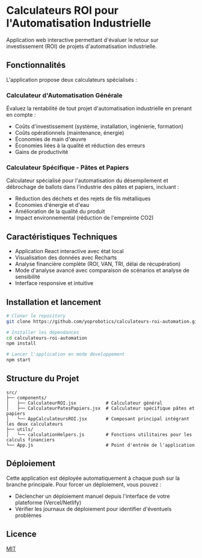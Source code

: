 # Calculateurs ROI pour l'Automatisation Industrielle

Application web interactive permettant d'évaluer le retour sur investissement (ROI) de projets d'automatisation industrielle.

## Fonctionnalités

L'application propose deux calculateurs spécialisés :

### Calculateur d'Automatisation Générale
Évaluez la rentabilité de tout projet d'automatisation industrielle en prenant en compte :
- Coûts d'investissement (système, installation, ingénierie, formation)
- Coûts opérationnels (maintenance, énergie)
- Économies de main d'œuvre
- Économies liées à la qualité et réduction des erreurs
- Gains de productivité

### Calculateur Spécifique - Pâtes et Papiers
Calculateur spécialisé pour l'automatisation du désempilement et débrochage de ballots dans l'industrie des pâtes et papiers, incluant :
- Réduction des déchets et des rejets de fils métalliques
- Économies d'énergie et d'eau
- Amélioration de la qualité du produit
- Impact environnemental (réduction de l'empreinte CO2)

## Caractéristiques Techniques

- Application React interactive avec état local
- Visualisation des données avec Recharts
- Analyse financière complète (ROI, VAN, TRI, délai de récupération)
- Mode d'analyse avancé avec comparaison de scénarios et analyse de sensibilité
- Interface responsive et intuitive

## Installation et lancement

```bash
# Cloner le repository
git clone https://github.com/yoprobotics/calculateurs-roi-automation.git

# Installer les dépendances
cd calculateurs-roi-automation
npm install

# Lancer l'application en mode développement
npm start
```

## Structure du Projet

```
src/
├── components/
│   ├── CalculateurROI.jsx           # Calculateur général
│   ├── CalculateurPatesPapiers.jsx  # Calculateur spécifique pâtes et papiers
│   └── AppCalculateursROI.jsx       # Composant principal intégrant les deux calculateurs
├── utils/
│   └── calculationHelpers.js        # Fonctions utilitaires pour les calculs financiers
└── App.js                           # Point d'entrée de l'application
```

## Déploiement

Cette application est déployée automatiquement à chaque push sur la branche principale. Pour forcer un déploiement, vous pouvez :
- Déclencher un déploiement manuel depuis l'interface de votre plateforme (Vercel/Netlify)
- Vérifier les journaux de déploiement pour identifier d'éventuels problèmes

## Licence

[MIT](LICENSE)
